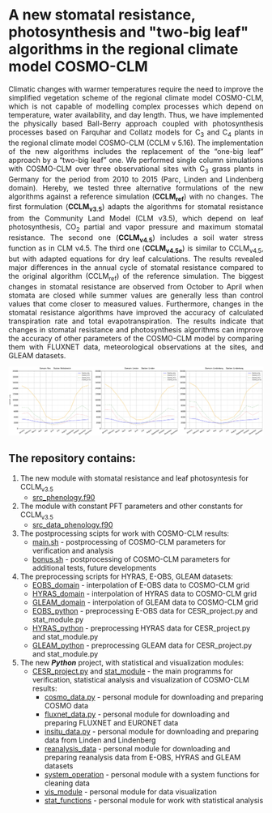 # A new stomatal resistance, photosynthesis and "two-big leaf" algorithms in the regional climate model COSMO-CLM

<p align="justify">
  Climatic changes with warmer temperatures require the need to improve the simplified vegetation scheme of the regional climate model COSMO-CLM, which is not capable of modelling complex processes which depend on temperature, water availability, and day length. Thus, we have implemented the physically based Ball-Berry approach coupled with photosynthesis processes based on Farquhar and Collatz models for C<sub>3</sub> and C<sub>4</sub> plants in the regional climate model COSMO-CLM (CCLM v 5.16). The implementation of the new algorithms includes the replacement of the “one-big leaf” approach by a “two-big leaf” one. We performed single column simulations with COSMO-CLM over three observational sites with C<sub>3</sub> grass plants in Germany for the period from 2010 to 2015 (Parc, Linden and Lindenberg domain). Hereby, we tested three alternative formulations of the new algorithms against a reference simulation (<strong>CCLM<sub>ref</sub></strong>) with no changes. The first formulation (<strong>CCLM<sub>v3.5<sub></strong>) adapts the algorithms for stomatal resistance from the Community Land Model (CLM v3.5), which depend on leaf photosynthesis, CO<sub>2</sub> partial and vapor pressure and maximum stomatal resistance. The second one (<strong>CCLM<sub>v4.5</sub></strong>) includes a soil water stress function as in CLM v4.5. The third one (<strong>CCLM<sub>v4.5e</sub></strong>) is similar to CCLM<sub>v4.5</sub>, but with adapted equations for dry leaf calculations. The results revealed major differences in the annual cycle of stomatal resistance compared to the original algorithm (CCLM<sub>ref</sub>) of the reference simulation. The biggest changes in stomatal resistance are observed from October to April when stomata are closed while summer values are generally less than control values that come closer to measured values. Furthermore, changes in the stomatal resistance algorithms have improved the accuracy of calculated transpiration rate and total evapotranspiration. The results indicate that changes in stomatal resistance and photosynthesis algorithms can improve the accuracy of other parameters of the COSMO-CLM model by comparing them with FLUXNET data, meteorological observations at the sites, and GLEAM datasets.
</p>

![rstom](https://github.com/EvgenyChur/PT-VAINT/blob/main/RSTOM.jpg)

  
## The repository contains:
1. The new module with stomatal resistance and leaf photosyntesis for CCLM<sub>v3.5</sub>
    * [src_phenology.f90][phen]
2. The module with constant PFT parameters and other constants for CCLM<sub>v3.5</sub>
    * [src_data_phenology.f90][data]
3. The postprocessing scipts for work with COSMO-CLM results:
    * [main.sh][main_ini] - postprocessing of COSMO-CLM parameters for verification and analysis 
    * [bonus.sh][bonus] - postprocessing of COSMO-CLM parameters for additional tests, future developments
4. The preprocessing scripts for HYRAS, E-OBS, GLEAM datasets:
    * [EOBS_domain][E_dom] - interpolation of E-OBS data to COSMO-CLM grid
    * [HYRAS_domain][H_dom] - interpolation of HYRAS data to COSMO-CLM grid
    * [GLEAM_domain][GL_dom] - interpolation of GLEAM data to COSMO-CLM grid
    * [EOBS_python][E_py] - preprocessing E-OBS data for CESR_project.py and stat_module.py
    * [HYRAS_python][H_py] - preprocessing HYRAS data for CESR_project.py and stat_module.py
    * [GLEAM_python][GL_pyt] - preprocessing GLEAM data for CESR_project.py and stat_module.py
5. The new ***Python*** project, with statistical and visualization modules:
    * [CESR_project.py][cesr] and [stat_module][main] - the main programms for verification, statistical analysis and visualization of COSMO-CLM results:  
        + [cosmo_data.py][cosmo] - personal module for downloading and preparing COSMO data
        + [fluxnet_data.py][flux] - personal module for downloading and preparing FLUXNET and EURONET data
        + [insitu_data.py][insitu] - personal module for downloading and preparing data from Linden and Lindenberg
        + [reanalysis_data][rean] - personal module for downloading and preparing reanalysis data from E-OBS, HYRAS and GLEAM datasets
        + [system_operation][sys] - personal module with a system functions for cleaning data
        + [vis_module][vis] - personal module for data visualization
        + [stat_functions][stat] - personal module for work with statistical analysis

  
[cesr]: https://github.com/EvgenyChur/PT-VAINT/blob/main/CESR_project.py  
[main]: https://github.com/EvgenyChur/PT-VAINT/blob/main/stat_module.py  
[vis]: https://github.com/EvgenyChur/PT-VAINT/blob/main/vis_module.py
[sys]: https://github.com/EvgenyChur/PT-VAINT/blob/main/system_operation.py
[stat]: https://github.com/EvgenyChur/PT-VAINT/blob/main/stat_functions.py
[flux]: https://github.com/EvgenyChur/PT-VAINT/blob/main/fluxnet_data.py
[insitu]: https://github.com/EvgenyChur/PT-VAINT/blob/main/insitu_data.py
[rean]: https://github.com/EvgenyChur/PT-VAINT/blob/main/reanalysis_data.py  
[cosmo]: https://github.com/EvgenyChur/PT-VAINT/blob/main/cosmo_data.py
[main_ini]: https://github.com/EvgenyChur/PT-VAINT/blob/main/main_ini.sh
[bonus]: https://github.com/EvgenyChur/PT-VAINT/blob/main/bonus_ini.sh
[E_dom]: https://github.com/EvgenyChur/PT-VAINT/blob/main/EOBS_domain.sh
[H_dom]: https://github.com/EvgenyChur/PT-VAINT/blob/main/HYRAS_domain.sh
[GL_dom]: https://github.com/EvgenyChur/PT-VAINT/blob/main/GLEAM_domain.sh  
[E_py]: https://github.com/EvgenyChur/PT-VAINT/blob/main/EOBS_python.sh
[H_py]: https://github.com/EvgenyChur/PT-VAINT/blob/main/HYRAS_python.sh
[GL_pyt]: https://github.com/EvgenyChur/PT-VAINT/blob/main/GLEAM_python.sh
[data]: https://github.com/EvgenyChur/PT-VAINT/blob/main/data_phenology.f90
[phen]: https://github.com/EvgenyChur/PT-VAINT/blob/main/src_phenology.f90

